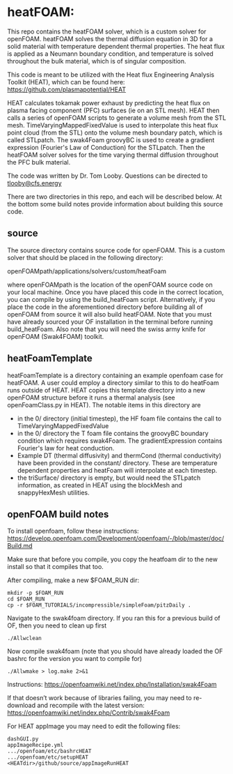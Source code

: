 # heatFOAM:
This repo contains the heatFOAM solver, which is a custom solver for openFOAM.  heatFOAM solves the thermal diffusion equation in 3D for a solid material with temperature dependent thermal properties.  The heat flux is applied as a Neumann boundary condition, and temperature is solved throughout the bulk material, which is of singular composition.

This code is meant to be utilized with the Heat flux Engineering Analysis Toolkit (HEAT), which can be found here: https://github.com/plasmapotential/HEAT

HEAT calculates tokamak power exhaust by predicting the heat flux on plasma facing component (PFC) surfaces (ie on an STL mesh).  HEAT then calls a series of openFOAM scripts to generate a volume mesh from the STL mesh.  TimeVaryingMappedFixedValue is used to interpolate this heat flux point cloud (from the STL) onto the volume mesh boundary patch, which is called STLpatch.  The swak4Foam groovyBC is used to create a gradient expression (Fourier's Law of Conduction) for the STLpatch.  Then the heatFOAM solver solves for the time varying thermal diffusion throughout the PFC bulk material.

The code was written by Dr. Tom Looby.  Questions can be directed to tlooby@cfs.energy

There are two directories in this repo, and each will be described below.  At the bottom some build notes provide information about building this source code.

## source
The source directory contains source code for openFOAM.  This is a custom solver that should be placed in the following directory:

openFOAMpath/applications/solvers/custom/heatFoam

where openFOAMpath is the location of the openFOAM source code on your local machine.  Once you have placed this code in the correct location, you can compile by using the build_heatFoam script.  Alternatively, if you place the code in the aforementioned directory before building all of openFOAM from source it will also build heatFOAM.  Note that you must have already sourced your OF installation in the terminal before running build_heatFoam.  Also note that you will need the swiss army knife for openFOAM (Swak4FOAM) toolkit.

## heatFoamTemplate
heatFoamTemplate is a directory containing an example openfoam case for heatFOAM.  A user could employ a directory similar to this to do heatFoam runs outside of HEAT.  HEAT copies this template directory into a new openFOAM structure before it runs a thermal analysis (see openFoamClass.py in HEAT).  The notable items in this directory are
- in the 0/ directory (initial timestep), the HF foam file contains the call to TimeVaryingMappedFixedValue
- in the 0/ directory the T foam file contains the groovyBC boundary condition which requires swak4Foam.  The gradientExpression contains Fourier's law for heat conduction.
- Example DT (thermal diffusivity) and thermCond (thermal conductivity) have been provided in the constant/ directory.  These are temperature dependent properties and heatFoam will interpolate at each timestep.
- the triSurface/ directory is empty, but would need the STLpatch information, as created in HEAT using the blockMesh and snappyHexMesh utilities.

## openFOAM build notes
To install openfoam, follow these instructions:
https://develop.openfoam.com/Development/openfoam/-/blob/master/doc/Build.md

Make sure that before you compile, you copy the heatfoam dir to the new install so that it compiles that too.  

After compiling, make a new $FOAM_RUN dir:
```
mkdir -p $FOAM_RUN
cd $FOAM_RUN
cp -r $FOAM_TUTORIALS/incompressible/simpleFoam/pitzDaily .
```

Navigate to the swak4foam directory.  If you ran this for a previous build of OF, then you need to clean up first
```
./Allwclean
```

Now compile swak4foam (note that you should have already loaded the OF bashrc for the version you want to compile for)
```
./Allwmake > log.make 2>&1
```

Instructions:  https://openfoamwiki.net/index.php/Installation/swak4Foam

If that doesn’t work because of libraries failing, you may need to re-download and recompile with the latest version:
https://openfoamwiki.net/index.php/Contrib/swak4Foam

For HEAT appImage you may need to edit the following files:
```
dashGUI.py
appImageRecipe.yml
.../openfoam/etc/bashrcHEAT
.../openfoam/etc/setupHEAT
<HEATdir>/github/source/appImageRunHEAT
```
